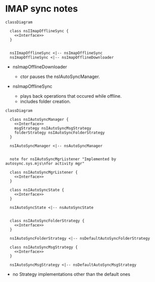 # IMAP sync notes


```{mermaid}
classDiagram

  class nsIImapOfflineSync {
    <<Interface>>
  }


  nsIImapOfflineSync <|-- nsImapOfflineSync
  nsImapOfflineSync <|-- nsImapOfflineDownloader
```


- nsImapOfflineDownloader
  - ctor pauses the nsIAutoSyncManager.

- nsImapOfflineSync
  - plays back operations that occured while offline.
  - includes folder creation.



```{mermaid}
classDiagram

  class nsIAutoSyncManager {
    <<Interface>>
    msgStrategy nsIAutoSyncMsgStrategy
    folderStrategy nsIAutoSyncFolderStrategy
  }

  nsIAutoSyncManager <|-- nsAutoSyncManager 


  note for nsIAutoSyncMgrListener "Implemented by autosync.sys.mjs\nfor activity mgr"

  class nsIAutoSyncMgrListener {
    <<Interface>>
  }

  class nsIAutoSyncState {
    <<Interface>>
  } 

  nsIAutoSyncState <|-- nsAutoSyncState


  class nsIAutoSyncFolderStrategy {
    <<Interface>>
  } 

  nsIAutoSyncFolderStrategy <|-- nsDefaultAutoSyncFolderStrategy

  class nsIAutoSyncMsgStrategy {
    <<Interface>>
  } 

  nsIAutoSyncMsgStrategy <|-- nsDefaultAutoSyncMsgStrategy
```

- no Strategy implementations other than the default ones


